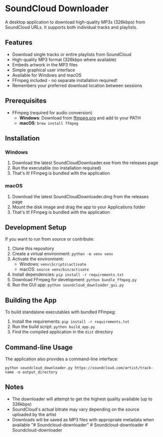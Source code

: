 # SoundCloud Downloader

A desktop application to download high-quality MP3s (326kbps) from SoundCloud URLs. It supports both individual tracks and playlists.

## Features

- Download single tracks or entire playlists from SoundCloud
- High-quality MP3 format (326kbps where available)
- Embeds artwork in the MP3 files
- Simple graphical user interface
- Available for Windows and macOS
- FFmpeg included - no separate installation required!
- Remembers your preferred download location between sessions

## Prerequisites

- FFmpeg (required for audio conversion)
  - **Windows**: Download from [ffmpeg.org](https://ffmpeg.org/download.html) and add to your PATH
  - **macOS**: `brew install ffmpeg`

## Installation

### Windows
1. Download the latest SoundCloudDownloader.exe from the releases page
2. Run the executable (no installation required)
3. That's it! FFmpeg is bundled with the application

### macOS
1. Download the latest SoundCloudDownloader.dmg from the releases page
2. Mount the disk image and drag the app to your Applications folder
3. That's it! FFmpeg is bundled with the application

## Development Setup

If you want to run from source or contribute:

1. Clone this repository
2. Create a virtual environment: `python -m venv venv`
3. Activate the environment:
   - Windows: `venv\Scripts\activate`
   - macOS: `source venv/bin/activate`
4. Install dependencies: `pip install -r requirements.txt`
5. Download FFmpeg for development: `python bundle_ffmpeg.py`
6. Run the GUI app: `python soundcloud_downloader_gui.py`

## Building the App

To build standalone executables with bundled FFmpeg:

1. Install the requirements: `pip install -r requirements.txt`
2. Run the build script: `python build_app.py`
3. Find the compiled application in the `dist` directory

## Command-line Usage

The application also provides a command-line interface:

```
python soundcloud_downloader.py https://soundcloud.com/artist/track-name -o output_directory
```

## Notes

- The downloader will attempt to get the highest quality available (up to 326kbps)
- SoundCloud's actual bitrate may vary depending on the source uploaded by the artist
- Downloads will be saved as MP3 files with appropriate metadata when available "# Soundcloud-downloader" 
#   S o u n d c l o u d - d o w n l o a d e r  
 #   S o u n d c l o u d - d o w n l o a d e r  
 
